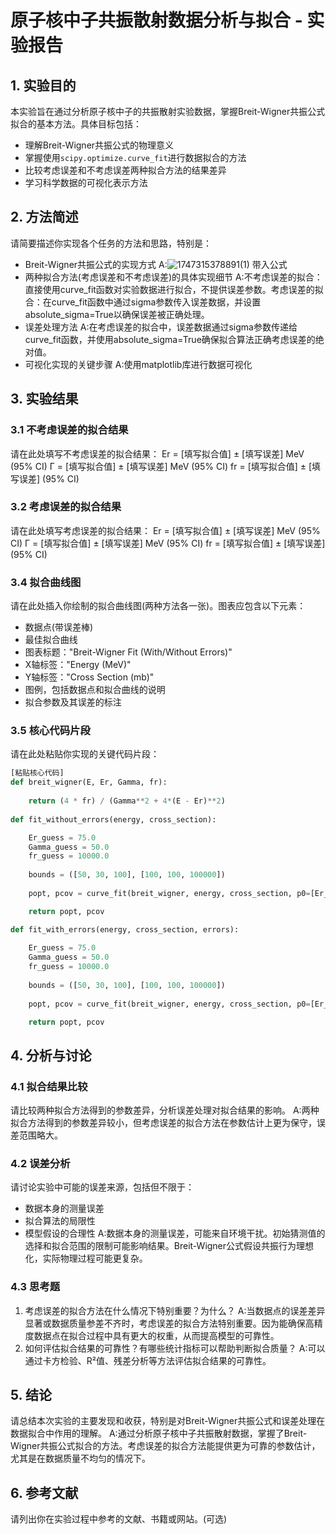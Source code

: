 # 原子核中子共振散射数据分析与拟合 - 实验报告

## 1. 实验目的

本实验旨在通过分析原子核中子的共振散射实验数据，掌握Breit-Wigner共振公式拟合的基本方法。具体目标包括：

- 理解Breit-Wigner共振公式的物理意义
- 掌握使用`scipy.optimize.curve_fit`进行数据拟合的方法
- 比较考虑误差和不考虑误差两种拟合方法的结果差异
- 学习科学数据的可视化表示方法

## 2. 方法简述

请简要描述你实现各个任务的方法和思路，特别是：

- Breit-Wigner共振公式的实现方式
  A:![1747315378891(1)](https://github.com/user-attachments/assets/e599ed93-e90c-4cd2-a771-d46e3750e746)
   带入公式
- 两种拟合方法(考虑误差和不考虑误差)的具体实现细节
  A:不考虑误差的拟合：直接使用curve_fit函数对实验数据进行拟合，不提供误差参数。考虑误差的拟合：在curve_fit函数中通过sigma参数传入误差数据，并设置absolute_sigma=True以确保误差被正确处理。
- 误差处理方法
  A:在考虑误差的拟合中，误差数据通过sigma参数传递给curve_fit函数，并使用absolute_sigma=True确保拟合算法正确考虑误差的绝对值。
- 可视化实现的关键步骤
  A:使用matplotlib库进行数据可视化

## 3. 实验结果

### 3.1 不考虑误差的拟合结果

请在此处填写不考虑误差的拟合结果：
Er = [填写拟合值] ± [填写误差] MeV (95% CI)
Γ = [填写拟合值] ± [填写误差] MeV (95% CI)
fr = [填写拟合值] ± [填写误差] (95% CI)

### 3.2 考虑误差的拟合结果

请在此处填写考虑误差的拟合结果：
Er = [填写拟合值] ± [填写误差] MeV (95% CI)
Γ = [填写拟合值] ± [填写误差] MeV (95% CI)
fr = [填写拟合值] ± [填写误差] (95% CI)


### 3.4 拟合曲线图

请在此处插入你绘制的拟合曲线图(两种方法各一张)。图表应包含以下元素：

- 数据点(带误差棒)
- 最佳拟合曲线
- 图表标题："Breit-Wigner Fit (With/Without Errors)"
- X轴标签："Energy (MeV)"
- Y轴标签："Cross Section (mb)"
- 图例，包括数据点和拟合曲线的说明
- 拟合参数及其误差的标注

### 3.5 核心代码片段

请在此处粘贴你实现的关键代码片段：

```python
[粘贴核心代码]
def breit_wigner(E, Er, Gamma, fr):
    
    return (4 * fr) / (Gamma**2 + 4*(E - Er)**2)
    
def fit_without_errors(energy, cross_section):

    Er_guess = 75.0
    Gamma_guess = 50.0
    fr_guess = 10000.0
  
    bounds = ([50, 30, 100], [100, 100, 100000])
    
    popt, pcov = curve_fit(breit_wigner, energy, cross_section, p0=[Er_guess, Gamma_guess, fr_guess], bounds=bounds)

    return popt, pcov

def fit_with_errors(energy, cross_section, errors):
  
    Er_guess = 75.0
    Gamma_guess = 50.0
    fr_guess = 10000.0
    
    bounds = ([50, 30, 100], [100, 100, 100000])
    
    popt, pcov = curve_fit(breit_wigner, energy, cross_section, p0=[Er_guess, Gamma_guess, fr_guess], sigma=errors, absolute_sigma=True, bounds=bounds)

    return popt, pcov
```

## 4. 分析与讨论
### 4.1 拟合结果比较
请比较两种拟合方法得到的参数差异，分析误差处理对拟合结果的影响。
A:两种拟合方法得到的参数差异较小，但考虑误差的拟合方法在参数估计上更为保守，误差范围略大。
### 4.2 误差分析
请讨论实验中可能的误差来源，包括但不限于：

- 数据本身的测量误差
- 拟合算法的局限性
- 模型假设的合理性
  A:数据本身的测量误差，可能来自环境干扰。初始猜测值的选择和拟合范围的限制可能影响结果。Breit-Wigner公式假设共振行为理想化，实际物理过程可能更复杂。
### 4.3 思考题
1. 考虑误差的拟合方法在什么情况下特别重要？为什么？
   A:当数据点的误差差异显著或数据质量参差不齐时，考虑误差的拟合方法特别重要。因为能确保高精度数据点在拟合过程中具有更大的权重，从而提高模型的可靠性。
2. 如何评估拟合结果的可靠性？有哪些统计指标可以帮助判断拟合质量？
   A:可以通过卡方检验、R²值、残差分析等方法评估拟合结果的可靠性。

## 5. 结论
请总结本次实验的主要发现和收获，特别是对Breit-Wigner共振公式和误差处理在数据拟合中作用的理解。
A:通过分析原子核中子共振散射数据，掌握了Breit-Wigner共振公式拟合的方法。考虑误差的拟合方法能提供更为可靠的参数估计，尤其是在数据质量不均匀的情况下。
## 6. 参考文献
请列出你在实验过程中参考的文献、书籍或网站。(可选)
